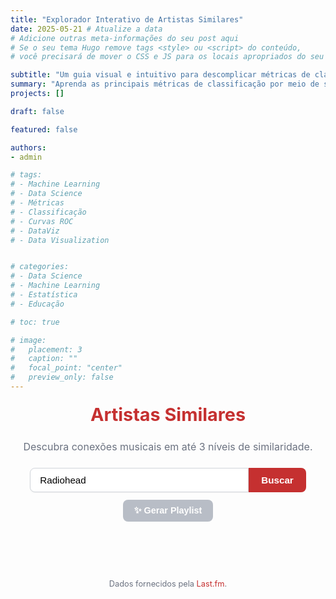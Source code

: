 ```yaml
---
title: "Explorador Interativo de Artistas Similares"
date: 2025-05-21 # Atualize a data
# Adicione outras meta-informações do seu post aqui
# Se o seu tema Hugo remove tags <style> ou <script> do conteúdo,
# você precisará de mover o CSS e JS para os locais apropriados do seu tema.

subtitle: "Um guia visual e intuitivo para descomplicar métricas de classificação"
summary: "Aprenda as principais métricas de classificação por meio de simulações interativas."
projects: []

draft: false

featured: false

authors:
- admin

# tags:
# - Machine Learning
# - Data Science
# - Métricas
# - Classificação
# - Curvas ROC
# - DataViz
# - Data Visualization


# categories:
# - Data Science
# - Machine Learning
# - Estatística
# - Educação

# toc: true

# image:
#   placement: 3
#   caption: "" 
#   focal_point: "center"
#   preview_only: false
---
```


<div id="artistas-app-container" class="artistas-app-wrapper">
    <header class="artistas-app-header">
        <h2>Artistas Similares</h2>
        <p>Descubra conexões musicais em até 3 níveis de similaridade.</p>
    </header>
    <div class="artistas-app-search-container">
        <input type="text" id="artist-input-app" placeholder="Digite o nome de um artista" value="Radiohead">
        <button id="search-button-app">Buscar</button>
    </div>
    <div class="artistas-app-playlist-button-container">
        <button id="generate-diagram-playlist-btn-app" disabled>✨ Gerar Playlist</button>
    </div>
    <div id="search-feedback-message-app" class="artistas-app-feedback"></div> 
</div>

<div id="sankey-chart-container-app" class="artistas-app-sankey-container" style="display: none;">
    <div id="sankey-chart-app"></div>
</div>

<div id="playlist-modal-overlay-app" class="artistas-app-modal-overlay">
    <div class="artistas-app-modal-content">
        <button id="modal-close-btn-app" class="artistas-app-modal-close-button">&times;</button>
        <h2 id="playlist-modal-title-app">🎶 Sankey Playlist</h2> 
        <div id="playlist-modal-body-app"></div>
    </div>
</div>

<footer class="artistas-app-footer">
    <p>Dados fornecidos pela <a href="https://www.last.fm" target="_blank" rel="noopener noreferrer">Last.fm</a>.</p>
</footer>

<style>
/* Para evitar conflitos, todas as classes têm o prefixo "artistas-app-" */
/* Você pode mover este CSS para o arquivo CSS principal do seu tema Hugo se preferir */
.artistas-app-wrapper {
    font-family: 'Inter', sans-serif;
    line-height: 1.6;
    color: #374151;
    margin-bottom: 40px; /* Espaço após a aplicação */
}
.artistas-app-header {
    text-align: center;
    margin-bottom: 20px;
}
.artistas-app-header h2 {
    color: #c53030;
    margin-top: 0;
    margin-bottom: 5px;
    font-weight: 700;
    font-size: 1.8rem;
}
.artistas-app-header p {
    margin-bottom: 0;
    font-size: 1rem;
    color: #6b7280;
}
.artistas-app-search-container {
    display: flex;
    justify-content: center;
    margin-bottom: 5px;
}
.artistas-app-search-container input[type="text"] {
    padding: 10px 15px;
    width: clamp(280px, 70%, 350px); /* Largura responsiva */
    border: 1px solid #d1d5db;
    border-radius: 8px 0 0 8px;
    font-size: 0.95rem;
    box-shadow: 0 1px 2px rgba(0,0,0,0.05);
}
.artistas-app-search-container input[type="text"]:focus {
    outline: none;
    border-color: #c53030;
    box-shadow: 0 0 0 3px rgba(197, 48, 48, 0.15);
}
.artistas-app-search-container button {
    padding: 10px 20px;
    background-color: #c53030;
    color: white;
    border: none;
    border-radius: 0 8px 8px 0;
    cursor: pointer;
    font-size: 0.95rem;
    font-weight: 600;
}
.artistas-app-search-container button:hover {
    background-color: #a02828;
}
.artistas-app-playlist-button-container {
    text-align: center;
    margin: 12px 0;
}
.artistas-app-playlist-button-container button {
    background-color: #2563eb;
    color: white;
    padding: 9px 18px;
    border: none;
    border-radius: 8px;
    font-size: 0.9rem;
    font-weight: 600;
    cursor: pointer;
}
.artistas-app-playlist-button-container button:hover {
    background-color: #1d4ed8;
}
.artistas-app-playlist-button-container button:disabled {
    background-color: #9ca3af;
    opacity: 0.7;
    cursor: not-allowed;
}
.artistas-app-feedback {
    text-align: center;
    margin: 8px 0;
    min-height: 18px;
    font-size: 0.9rem;
    color: #4b5563;
}
.artistas-app-feedback.error {
    color: #c53030;
    font-weight: 500;
}
.artistas-app-sankey-container {
    width: 100%;
    max-width: 100%;
    margin-top: 5px;
    background-color: #ffffff;
    border-radius: 12px;
    box-shadow: 0 6px 12px rgba(0,0,0,0.08);
    padding: 20px;
    box-sizing: border-box;
    overflow-x: auto;
}
.artistas-app-sankey-container svg {
    display: block;
    width: 100%;
    min-height: 600px; /* Altura mínima para o gráfico */
}
.sankey-node-group { cursor: pointer; }
.sankey-node rect {
    fill-opacity: 1; shape-rendering: crispEdges; stroke: rgba(0,0,0,0.1);
    stroke-width: 0.5px; transition: all 0.2s ease;
}
.sankey-node-group:hover .sankey-node { stroke-width: 1.5px; stroke: rgba(0,0,0,0.3); fill-opacity: 0.85; }
.sankey-link { fill: none; stroke-opacity: 0.55; transition: stroke-opacity 0.2s ease; }
.sankey-link-group:hover .sankey-link { stroke-opacity: 0.8; }
.sankey-node-label {
    pointer-events: none; font-size: 13px; /* Ajustado */
    font-weight: 500; fill: #1f2937; transition: all 0.2s ease;
}
.sankey-node-group:hover .sankey-node-label { font-size: 14px; font-weight: 700; fill: #000000; }
.artistas-app-modal-overlay {
    position: fixed; top: 0; left: 0; width: 100%; height: 100%;
    background-color: rgba(0, 0, 0, 0.6); display: flex;
    justify-content: center; align-items: center; z-index: 2000; /* Alto z-index */
    opacity: 0; visibility: hidden; transition: opacity 0.3s ease, visibility 0.3s ease;
}
.artistas-app-modal-overlay.active { opacity: 1; visibility: visible; }
.artistas-app-modal-content {
    background-color: white; padding: 20px 25px; border-radius: 12px;
    box-shadow: 0 5px 15px rgba(0,0,0,0.3); width: 90%;
    max-width: 650px; max-height: 80vh; overflow-y: auto; position: relative;
}
.artistas-app-modal-content h2 { margin-top: 0; margin-bottom: 15px; font-size: 1.4rem; color: #c53030; }
.artistas-app-modal-content ul { list-style: decimal; padding-left: 20px; }
.artistas-app-modal-content li { margin-bottom: 8px; font-size: 0.9rem; }
.artistas-app-modal-content li a { color: #2563eb; text-decoration: none; font-weight: 500; }
.artistas-app-modal-content li a:hover { text-decoration: underline; }
.artistas-app-modal-close-button {
    position: absolute; top: 10px; right: 15px; background: none; border: none;
    font-size: 1.7rem; cursor: pointer; color: #9ca3af; padding: 0; line-height: 1;
}
.artistas-app-modal-close-button:hover { color: #6b7280; }
.artistas-app-modal-loading-spinner {
    display: flex; flex-direction: column; justify-content: center;
    align-items: center; min-height: 120px;
}
.artistas-app-modal-loading-spinner p { margin-bottom: 12px; font-size: 0.95rem; color: #4b5563; }
.spinner {
    border: 4px solid rgba(0, 0, 0, 0.1); width: 32px; height: 32px;
    border-radius: 50%; border-left-color: #c53030; animation: spin 1s ease infinite;
}
@keyframes spin { 0% { transform: rotate(0deg); } 100% { transform: rotate(360deg); } }
.artistas-app-footer { text-align: center; padding: 10px 0; font-size: 0.8rem; color: #6b7280; margin-top: 15px; }
.artistas-app-footer a { color: #c53030; text-decoration: none; }
.artistas-app-footer a:hover { text-decoration: underline; }
</style>

<script>
(function() { // IIFE para encapsular o escopo
    // Verifica se os elementos da aplicação existem nesta página
    const artistInputApp = document.getElementById('artist-input-app');
    if (!artistInputApp) {
        // console.log("Aplicação Artistas Similares não ativa nesta página.");
        return; // Sai se os elementos não forem encontrados
    }

    const searchButtonApp = document.getElementById('search-button-app');
    const generateDiagramPlaylistBtnApp = document.getElementById('generate-diagram-playlist-btn-app');
    const searchFeedbackMessageApp = document.getElementById('search-feedback-message-app'); 
    const sankeyChartContainerApp = document.getElementById('sankey-chart-container-app');
    const sankeyChartDivApp = document.getElementById('sankey-chart-app');

    const playlistModalOverlayApp = document.getElementById('playlist-modal-overlay-app');
    const playlistModalTitleApp = document.getElementById('playlist-modal-title-app');
    const playlistModalBodyApp = document.getElementById('playlist-modal-body-app');
    const modalCloseBtnApp = document.getElementById('modal-close-btn-app');

    // A API_KEY da Last.fm NÃO é definida aqui. As chamadas usam o proxy Netlify.
    const MAX_DEPTH_APP = 3; 
    const SIMILAR_ARTISTS_LIMIT_PER_CALL_APP = 3; 

    let currentGraphNodesApp = []; 
    let cachedPlaylistDataApp = null; 
    let cachedDiagramSignatureApp = null; 

    const marginApp = {top: 40, right: 160, bottom: 40, left: 160}; 
    const nodeWidthApp = 30; 
    const nodePaddingVerticalApp = 35; 

    function initializePageApp() {
        searchButtonApp.addEventListener('click', handleSearchApp);
        artistInputApp.addEventListener('keypress', (event) => {
            if (event.key === 'Enter') handleSearchApp();
        });
        generateDiagramPlaylistBtnApp.addEventListener('click', handleGenerateDiagramPlaylistApp);
        modalCloseBtnApp.addEventListener('click', () => playlistModalOverlayApp.classList.remove('active'));
        playlistModalOverlayApp.addEventListener('click', (event) => {
            if (event.target === playlistModalOverlayApp) {
                playlistModalOverlayApp.classList.remove('active');
            }
        });
        handleSearchApp(); 
    }

    function showLoadingApp(message = "Procurando...") {
        searchFeedbackMessageApp.textContent = message;
        searchFeedbackMessageApp.className = 'artistas-app-feedback'; 
        sankeyChartContainerApp.style.display = 'none';
        generateDiagramPlaylistBtnApp.disabled = true; 
        searchButtonApp.disabled = true; 
        artistInputApp.disabled = true;
    }

    function hideLoadingApp() {
        searchButtonApp.disabled = false; 
        artistInputApp.disabled = false;
    }

    function showErrorApp(message) {
        console.error("Erro (Artistas App):", message); 
        searchFeedbackMessageApp.textContent = message;
        searchFeedbackMessageApp.className = 'artistas-app-feedback error'; 
        sankeyChartContainerApp.style.display = 'none';
        generateDiagramPlaylistBtnApp.disabled = true;
        hideLoadingApp(); 
    }

    async function callNetlifyProxy(method, artistName = null, limit = SIMILAR_ARTISTS_LIMIT_PER_CALL_APP) {
        let proxyUrl = `/.netlify/functions/lastfm-proxy?method=${method}`;
        if (artistName) {
            proxyUrl += `&artist=${encodeURIComponent(artistName)}`;
        }
        if (method === 'artist.getsimilar' || method === 'artist.gettoptracks') {
            proxyUrl += `&limit=${limit}`;
        }
        try {
            const response = await fetch(proxyUrl);
            const data = await response.json();
            if (!response.ok) {
                const errorMsg = data.error || data.details || `Erro ao chamar o proxy (Status: ${response.status})`;
                throw new Error(errorMsg);
            }
            if (data.error && typeof data.error === 'string') throw new Error(data.error);
            if (data.error && data.error.message) throw new Error(data.error.message);
            return data;
        } catch (error) {
            console.error(`Erro na função callNetlifyProxy para ${method} (${artistName || ''}):`, error);
            throw error;
        }
    }

    async function fetchArtistInfoAPIApp(artistName) {
        try {
            const data = await callNetlifyProxy('artist.getinfo', artistName);
            if (!data.artist) throw new Error (`Informações do artista "${artistName}" não encontradas (via proxy).`);
            return data.artist;
        } catch (error) { throw error; }
    }

    async function fetchSimilarArtistsAPIApp(artistName) {
        try {
            const data = await callNetlifyProxy('artist.getsimilar', artistName, SIMILAR_ARTISTS_LIMIT_PER_CALL_APP);
            return (data.similarartists && Array.isArray(data.similarartists.artist)) ? data.similarartists.artist : [];
        } catch (error) { console.warn(`Falha ao buscar similares para "${artistName}" via proxy: ${error.message}`); return []; }
    }

    async function fetchArtistTopTrackAPIApp(artistName) {
         try {
            const data = await callNetlifyProxy('artist.gettoptracks', artistName, 1);
            if (!data.toptracks || !data.toptracks.track || data.toptracks.track.length === 0) {
                console.warn(`Nenhuma top track encontrada para "${artistName}" via proxy.`); return null;
            }
            return data.toptracks.track[0]; 
        } catch (error) { console.warn(`Erro ao buscar top track para "${artistName}" via proxy: ${error.message}`); return null; }
    }

    function generateDiagramSignatureApp(nodes) {
        if (!nodes || nodes.length === 0) return null;
        return nodes.map(n => n.name).sort().join('||');
    }

    async function generateSankeyDataApp(initialArtistName, maxDepth) {
        const rawLinks = []; 
        const fetchedArtists = new Set(); 
        const allNodesData = new Map(); 
        let initialArtistData;
        try {
            initialArtistData = await fetchArtistInfoAPIApp(initialArtistName);
            allNodesData.set(initialArtistData.name, { name: initialArtistData.name, url: initialArtistData.url });
        } catch (error) { throw error; }
        let currentLevelArtists = [initialArtistData.name]; 
        for (let depth = 0; depth < maxDepth; depth++) {
            if (currentLevelArtists.length === 0) break; 
            const nextLevelArtistsSet = new Set(); 
            const fetchPromises = currentLevelArtists.map(async (sourceArtist) => {
                const normalizedSourceArtist = sourceArtist.toLowerCase();
                if (fetchedArtists.has(normalizedSourceArtist)) return; 
                fetchedArtists.add(normalizedSourceArtist);
                const similarArtists = await fetchSimilarArtistsAPIApp(sourceArtist);
                similarArtists.forEach(targetArtistInfo => {
                    if (targetArtistInfo && targetArtistInfo.name && targetArtistInfo.match && targetArtistInfo.url) {
                        const targetArtistName = targetArtistInfo.name;
                        if (!allNodesData.has(sourceArtist)) { 
                             allNodesData.set(sourceArtist, { name: sourceArtist, url: `https://www.last.fm/music/${encodeURIComponent(sourceArtist.replace(/\s+/g, '+'))}` });
                        }
                        allNodesData.set(targetArtistName, { name: targetArtistName, url: targetArtistInfo.url });
                        const normalizedTargetArtist = targetArtistName.toLowerCase();
                        if (fetchedArtists.has(normalizedTargetArtist) || sourceArtist === targetArtistName) return; 
                        const weight = parseFloat(targetArtistInfo.match) * 100;
                        if (weight > 0.01) { 
                            rawLinks.push({ source: sourceArtist, target: targetArtistName, value: Math.max(0.01, weight) }); 
                            if (depth < maxDepth - 1) nextLevelArtistsSet.add(targetArtistName);
                        }
                    }
                });
            });
            try { await Promise.all(fetchPromises); } catch (error) { if (currentLevelArtists.includes(initialArtistData.name)) throw error; }
            currentLevelArtists = Array.from(nextLevelArtistsSet); 
        }
        const nodes = Array.from(allNodesData.values()); 
        const links = rawLinks.filter(link => allNodesData.has(link.source) && allNodesData.has(link.target));
        return { nodes, links, initialArtistName: initialArtistData.name }; 
    }

    function displayPlaylistInModalApp(playlistData) {
        playlistModalTitleApp.textContent = `🎶 ${playlistData.playlistName}`; 
        let playlistHtml = "<ul>";
        playlistData.tracks.forEach(track => {
            playlistHtml += `<li><a href="${track.trackUrl}" target="_blank">${track.trackName}</a> - ${track.artistName}</li>`;
        });
        playlistHtml += "</ul>";
        playlistModalBodyApp.innerHTML = playlistHtml;
        playlistModalOverlayApp.classList.add('active');
        generateDiagramPlaylistBtnApp.disabled = false; 
    }

    function drawSankeyD3App(sankeyData) {
        searchFeedbackMessageApp.textContent = ''; 
        const { nodes, links, initialArtistName } = sankeyData;
        currentGraphNodesApp = []; 

        if (!nodes || nodes.length === 0) {
            showErrorApp(`Nenhum dado encontrado para "${initialArtistName}".`);
            generateDiagramPlaylistBtnApp.disabled = true; return; 
        }
        if (nodes.length === 1 && (!links || links.length === 0)) {
            sankeyChartDivApp.innerHTML = ''; 
            const singleNode = nodes[0];
            currentGraphNodesApp = [singleNode]; 
            const svgSingle = d3.select(sankeyChartDivApp).append("svg")
                .attr("width", "100%").attr("height", 120)
              .append("g").attr("transform", `translate(20, 30)`);
            svgSingle.append("text").attr("x", 0).attr("y", 20)
                .attr("class", "sankey-node-label").style("font-size", "16px").text(`Artista: `)
              .append("a").attr("xlink:href", singleNode.url).attr("target", "_blank")
                .style("fill", "#c53030").style("text-decoration", "underline").text(singleNode.name);
            svgSingle.append("text").attr("x", 0).attr("y", 45).attr("class", "sankey-node-label")
                .text("(Nenhum artista similar direto encontrado na Last.fm)");
            sankeyChartContainerApp.style.display = 'block';
            generateDiagramPlaylistBtnApp.disabled = false; 
            hideLoadingApp(); return;
        }
        if ((!links || links.length === 0) && nodes.length > 1) {
             showErrorApp(`Nenhum artista similar encontrado para "${initialArtistName}" para gerar o diagrama.`);
             generateDiagramPlaylistBtnApp.disabled = true; return;
        }

        const containerWidth = Math.max(900, sankeyChartDivApp.clientWidth); 
        const dynamicHeight = Math.max(700, nodes.length * 45 + links.length * 15); 
        const width = containerWidth - marginApp.left - marginApp.right;
        const height = dynamicHeight - marginApp.top - marginApp.bottom;

        const svg = d3.select(sankeyChartDivApp).append("svg")
            .attr("width", containerWidth).attr("height", dynamicHeight)
          .append("g").attr("transform", `translate(${marginApp.left},${marginApp.top})`);

        const sankey = d3.sankey()
            .nodeId(d => d.name).nodeAlign(d3.sankeyLeft).nodeWidth(nodeWidthApp)
            .nodePadding(nodePaddingVerticalApp).extent([[0, 5], [width, height - 5]]).iterations(32); 

        let graph;
        try { graph = sankey({ nodes: JSON.parse(JSON.stringify(nodes)), links: JSON.parse(JSON.stringify(links)) }); 
        } catch (error) { showErrorApp(`Erro no layout do Sankey: ${error.message}.`); generateDiagramPlaylistBtnApp.disabled = true; return; }

        if (!graph || !graph.nodes || !graph.links || graph.nodes.length === 0) { 
             showErrorApp('Falha ao gerar o gráfico Sankey com os dados processados.');
             generateDiagramPlaylistBtnApp.disabled = true; return; 
        }

        currentGraphNodesApp = graph.nodes; 
        generateDiagramPlaylistBtnApp.disabled = false; 
        const simpleColors = ["#66c2a5", "#fc8d62", "#8da0cb", "#e78ac3", "#a6d854", "#ffd92f", "#e5c494", "#b3b3b3"];
        let maxNodeDepth = 0;
        graph.nodes.forEach(node => { if (typeof node.depth !== 'number' || isNaN(node.depth)) node.depth = 0; if (node.depth > maxNodeDepth) maxNodeDepth = node.depth; });
        const nodeColorFunc = (node) => { if (typeof node.depth !== 'number' || isNaN(node.depth)) return "#cccccc"; return simpleColors[node.depth % simpleColors.length]; };
        const defs = svg.append("defs");
        graph.links.forEach((link, i) => {
            const gradientID = `linkGradient-${i}`;
            const gradient = defs.append("linearGradient").attr("id", gradientID)
                .attr("gradientUnits", "userSpaceOnUse").attr("x1", link.source.x1).attr("x2", link.target.x0); 
            const sourceColor = nodeColorFunc(link.source); const targetColor = nodeColorFunc(link.target);
            gradient.append("stop").attr("offset", "5%").attr("stop-color", sourceColor); 
            gradient.append("stop").attr("offset", "95%").attr("stop-color", targetColor); 
        });
        const linkGroups = svg.append("g").attr("fill", "none").selectAll("g.sankey-link-group")
            .data(graph.links).join("g").attr("class", "sankey-link-group");
        linkGroups.append("path").attr("class", "sankey-link").attr("d", d3.sankeyLinkHorizontal())
            .attr("stroke", (d, i) => `url(#${`linkGradient-${i}`.replace(/\s/g, '-')})`)
            .attr("stroke-width", d => Math.max(1, d.width));
        linkGroups.append("title").text(d => `${d.source.name} → ${d.target.name}\nSimilaridade: ${d.value.toFixed(2)}%`);
        const nodeLinkGroups = svg.append("g").selectAll("a.sankey-node-link").data(graph.nodes)
            .join("a").attr("class", "sankey-node-link").attr("xlink:href", d => d.url).attr("target", "_blank")
            .append("g").attr("class", "sankey-node-group").attr("transform", d => `translate(${d.x0},${d.y0})`);
        nodeLinkGroups.append("rect").attr("class", "sankey-node")
            .attr("height", d => Math.max(0.5, d.y1 - d.y0)).attr("width", d => d.x1 - d.x0).attr("fill", d => nodeColorFunc(d));
        nodeLinkGroups.append("text").attr("class", "sankey-node-label")
            .each(function(d) { 
                const isInitialArtist = d.name === initialArtistName; const text = d3.select(this);
                if (isInitialArtist && (d.y1 - d.y0) > 20) { text.attr("x", (d.x1 - d.x0) / 2).attr("y", (d.y1 - d.y0) / 2).attr("text-anchor", "middle");
                } else if (d.x0 < width * 0.15 && (d.y1 - d.y0) > 15 ) { text.attr("x", (d.x1 - d.x0) + 6).attr("y", (d.y1 - d.y0) / 2).attr("text-anchor", "start");
                } else { text.attr("x", (d.x1 - d.x0) / 2).attr("y", -12).attr("text-anchor", "middle"); }
            }).attr("dy", "0.35em").text(d => d.name).style("display", d => (d.y1 - d.y0) > 10 ? "inline" : "none"); 
        const customTooltip = d3.select("body").append("div").attr("class", "tooltip");
        linkGroups.on("mouseover", function(event, d) { 
            customTooltip.transition().duration(200).style("opacity", .95);
            customTooltip.html(`<strong>${d.source.name}</strong> → <strong>${d.target.name}</strong><br/>Similaridade: ${d.value.toFixed(2)}%`)
                .style("left", (event.pageX + 10) + "px").style("top", (event.pageY - 28) + "px");
        }).on("mouseout", function() { customTooltip.transition().duration(500).style("opacity", 0); });
        sankeyChartContainerApp.style.display = 'block';
        hideLoadingApp(); 
    }

    async function handleGenerateDiagramPlaylistApp() {
        if (!currentGraphNodesApp || currentGraphNodesApp.length === 0) {
            showErrorApp("Nenhum artista no diagrama para gerar playlist."); return;
        }
        const currentDiagramSignature = generateDiagramSignatureApp(currentGraphNodesApp);
        if (cachedPlaylistDataApp && cachedDiagramSignatureApp === currentDiagramSignature) {
            displayPlaylistInModalApp(cachedPlaylistDataApp); return;
        }
        playlistModalTitleApp.textContent = `🎶 Gerando Playlist...`; 
        playlistModalBodyApp.innerHTML = '<div class="artistas-app-modal-loading-spinner"><p>Procurando as músicas mais famosas...</p><div class="spinner"></div></div>'; 
        playlistModalOverlayApp.classList.add('active');
        generateDiagramPlaylistBtnApp.disabled = true;
        const trackPromises = currentGraphNodesApp.map(node => fetchArtistTopTrackAPIApp(node.name));
        try {
            const topTracksResponses = await Promise.all(trackPromises);
            const validTracks = topTracksResponses.filter(track => track !== null);
            if (validTracks.length === 0) throw new Error("Não foi possível encontrar as músicas mais famosas para os artistas do diagrama.");
            const tracksForPlaylist = validTracks.map(track => ({ artistName: track.artist.name, trackName: track.name, trackUrl: track.url }));
            const playlistData = { playlistName: "Sankey Playlist", tracks: tracksForPlaylist };
            cachedPlaylistDataApp = playlistData; 
            cachedDiagramSignatureApp = currentDiagramSignature;
            displayPlaylistInModalApp(playlistData); 
        } catch (error) {
            console.error("Erro ao gerar playlist do diagrama:", error);
            playlistModalTitleApp.textContent = "Erro ao Gerar a Playlist"; 
            playlistModalBodyApp.innerHTML = `<p style="color: #c53030;">${error.message}</p>`;
        } finally { generateDiagramPlaylistBtnApp.disabled = false; }
    }

    async function handleSearchApp() {
        if (!artistInputApp) return;
        const artistNameFromInput = artistInputApp.value.trim(); 
        if (!artistNameFromInput) { showErrorApp('Por favor, digite o nome de um artista.'); return; }
        showLoadingApp(`Procurando por "${artistNameFromInput}"...`);
        if(sankeyChartDivApp) sankeyChartDivApp.innerHTML = ''; 
        currentGraphNodesApp = []; 
        if(generateDiagramPlaylistBtnApp) generateDiagramPlaylistBtnApp.disabled = true;
        cachedPlaylistDataApp = null; cachedDiagramSignatureApp = null;
        try {
            const sankeyData = await generateSankeyDataApp(artistNameFromInput, MAX_DEPTH_APP);
            if (sankeyData && sankeyData.nodes && sankeyData.nodes.length > 0) {
                drawSankeyD3App(sankeyData); 
            } else { showErrorApp(`Nenhuma informação encontrada para "${artistNameFromInput}".`); }
        } catch (error) { showErrorApp(error.message || `Ocorreu um erro ao buscar dados para "${artistNameFromInput}".`); } 
    }

    // Verifica se os elementos da aplicação existem antes de inicializar
    if (document.getElementById('artist-input-app')) {
        initializePageApp();
    }

})(); // Fim da IIFE
</script>